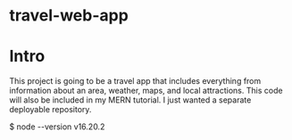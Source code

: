 # travel-web-app

# Intro
This project is going to be a travel app that includes everything from information about an area, weather, maps, and local attractions. This code will also be included in my MERN tutorial. I just wanted a separate deployable repository.

$ node --version
v16.20.2
